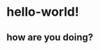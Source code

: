 # hello-world!

<!-- This is a test comment -->

<!-- this is another test comment -->

## how are you doing?

